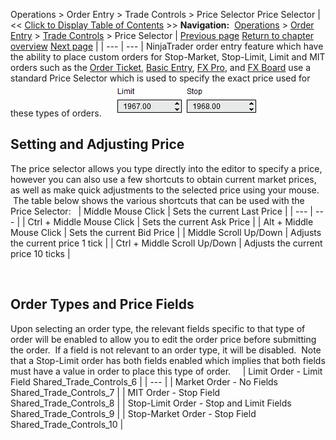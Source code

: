 ﻿
Operations > Order Entry > Trade Controls > Price Selector
Price Selector
| << [Click to Display Table of Contents](price_selector.md) >> **Navigation:**     [Operations](operations-1.md) > [Order Entry](order_entry-1.md) > [Trade Controls](trade_controls-1.md) > Price Selector | [Previous page](position_display-1.md) [Return to chapter overview](trade_controls-1.md) [Next page](quantity_selector-1.md) |
| --- | --- |
NinjaTrader order entry feature which have the ability to place custom orders for Stop-Market, Stop-Limit, Limit and MIT orders such as the [Order Ticket,](order_ticket-1.md) [Basic Entry](basic_entry-1.md), [FX Pro](fx_pro-1.md), and [FX Board](fx_board-1.md) use a standard Price Selector which is used to specify the exact price used for these types of orders.  
 
![Shared_Trade_Controls_5](shared_trade_controls_5.png)
 
## Setting and Adjusting Price
The price selector allows you type directly into the editor to specify a price, however you can also use a few shortcuts to obtain current market prices, as well as make quick adjustments to the selected price using your mouse.  The table below shows the various shortcuts that can be used with the Price Selector:
 
| Middle Mouse Click | Sets the current Last Price |
| --- | --- |
| Ctrl + Middle Mouse Click | Sets the current Ask Price |
| Alt + Middle Mouse Click | Sets the current Bid Price |
| Middle Scroll Up/Down | Adjusts the current price 1 tick |
| Ctrl + Middle Scroll Up/Down | Adjusts the current price 10 ticks |

 
## Order Types and Price Fields
Upon selecting an order type, the relevant fields specific to that type of order will be enabled to allow you to edit the order price before submitting the order.  If a field is not relevant to an order type, it will be disabled.  Note that a Stop-Limit order has both fields enabled which implies that both fields must have a value in order to place this type of order.   
 
| Limit Order - Limit Field Shared_Trade_Controls_6 |
| --- |
| Market Order - No Fields Shared_Trade_Controls_7 |
| MIT Order - Stop Field Shared_Trade_Controls_8 |
| Stop-Limit Order - Stop and Limit Fields Shared_Trade_Controls_9 |
| Stop-Market Order - Stop Field Shared_Trade_Controls_10 |
